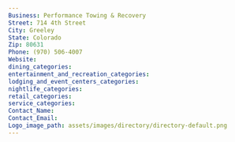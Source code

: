 ```yaml
---
Business: Performance Towing & Recovery
Street: 714 4th Street
City: Greeley
State: Colorado
Zip: 80631
Phone: (970) 506-4007
Website: 
dining_categories: 
entertainment_and_recreation_categories: 
lodging_and_event_centers_categories: 
nightlife_categories: 
retail_categories: 
service_categories: 
Contact_Name: 
Contact_Email: 
Logo_image_path: assets/images/directory/directory-default.png
---
```


